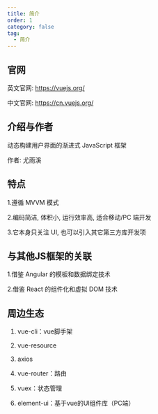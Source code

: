 ```yaml
---
title: 简介
order: 1
category: false
tag:
  - 简介
---
```


## 官网

英文官网: https://vuejs.org/

中文官网: https://cn.vuejs.org/

## 介绍与作者

动态构建用户界面的渐进式 JavaScript 框架

作者: 尤雨溪

## 特点

1.遵循 MVVM 模式

2.编码简洁, 体积小, 运行效率高, 适合移动/PC 端开发

3.它本身只关注 UI, 也可以引入其它第三方库开发项

## 与其他JS框架的关联

1.借鉴 Angular 的模板和数据绑定技术

2.借鉴 React 的组件化和虚拟 DOM 技术

## 周边生态

1. vue-cli：vue脚手架

2. vue-resource

3. axios

4. vue-router：路由

5. vuex：状态管理

6. element-ui：基于vue的UI组件库（PC端）